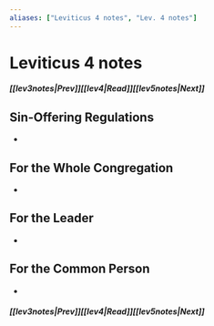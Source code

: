 ```yaml
---
aliases: ["Leviticus 4 notes", "Lev. 4 notes"]
---
```

# Leviticus 4 notes
##### <span class=arrow-left></span>[[lev3notes|Prev]]<span class=navigation-separator></span>[[lev4|Read]]<span class=navigation-separator></span>[[lev5notes|Next]]<span class=arrow-right></span>
## Sin-Offering Regulations
- 
## For the Whole Congregation
- 
## For the Leader
- 
## For the Common Person
- 
##### <span class=arrow-left></span>[[lev3notes|Prev]]<span class=navigation-separator></span>[[lev4|Read]]<span class=navigation-separator></span>[[lev5notes|Next]]<span class=arrow-right></span>